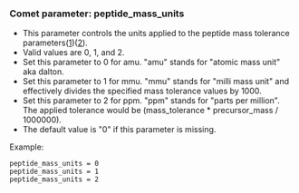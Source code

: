 ### Comet parameter: peptide_mass_units

- This parameter controls the units applied to the peptide mass tolerance
  parameters([1](peptide_mass_tolerance_lower.html))([2](peptide_mass_tolerance_upper.html)).
- Valid values are 0, 1, and 2.
- Set this parameter to 0 for amu. "amu" stands for "atomic mass unit" aka dalton.
- Set this parameter to 1 for mmu. "mmu" stands for "milli mass unit" and effectively divides the specified mass tolerance values by 1000.
- Set this parameter to 2 for ppm. "ppm" stands for "parts per million".  The applied tolerance would be (mass_tolerance * precursor_mass / 1000000).
- The default value is "0" if this parameter is missing.

Example:
```
peptide_mass_units = 0
peptide_mass_units = 1
peptide_mass_units = 2
```
